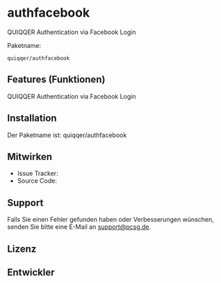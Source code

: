 authfacebook
========

QUIQQER Authentication via Facebook Login

Paketname:

    quiqqer/authfacebook


Features (Funktionen)
--------
QUIQQER Authentication via Facebook Login

Installation
------------

Der Paketname ist: quiqqer/authfacebook


Mitwirken
----------

- Issue Tracker: 
- Source Code: 


Support
-------

Falls Sie einen Fehler gefunden haben oder Verbesserungen wünschen,
senden Sie bitte eine E-Mail an support@pcsg.de.


Lizenz
-------


Entwickler
--------
